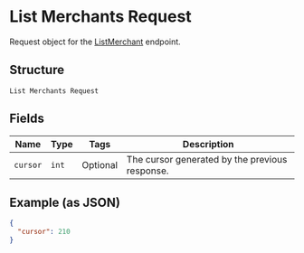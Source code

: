 
# List Merchants Request

Request object for the [ListMerchant](../../doc/api/merchants.md#list-merchants) endpoint.

## Structure

`List Merchants Request`

## Fields

| Name | Type | Tags | Description |
|  --- | --- | --- | --- |
| `cursor` | `int` | Optional | The cursor generated by the previous response. |

## Example (as JSON)

```json
{
  "cursor": 210
}
```


